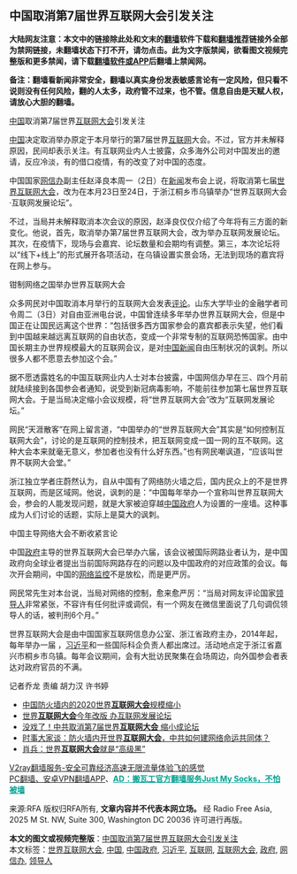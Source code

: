  <h2>中国取消第7届世界互联网大会引发关注</h2> <p class="notice"><b>大陆网友注意：本文中的链接除此处和文末的<a href="https://github.com/bannedbook/fanqiang" >翻墙</a>软件下载和<a href="https://github.com/killgcd/justmysocks/blob/master/README.md">翻墙推荐</a>链接外全部为禁网链接，未翻墙状态下打不开，请勿点击。此为文字版禁闻，欲看图文视频完整版和更多禁闻，请下载<a href="https://github.com/bannedbook/fanqiang">翻墙软件或APP</a>后翻墙上禁闻网。</p><p>备注：翻墙看新闻非常安全，翻墙以真实身份发表敏感言论有一定风险，但只看不说则没有任何风险，翻的人太多，政府管不过来，也不管。信息自由是天赋人权，请放心大胆的翻墙。</b></p>  <div class="entry"> <p><a href="https://www.bannedbook.org/bnews/tag/%E4%B8%AD%E5%9B%BD/" class="st_tag internal_tag" rel="tag" title="标签 中国 下的日志">中国</a>取消第7届世界<a href="https://www.bannedbook.org/bnews/tag/%e4%ba%92%e8%81%94%e7%bd%91%e5%a4%a7%e4%bc%9a/" class="st_tag internal_tag" rel="tag" title="标签 互联网大会 下的日志">互联网大会</a>引发关注</p> <p><p><span class='wp_keywordlink_affiliate'><a href="https://www.bannedbook.org/" title="中国" target="_blank">中国</a></span>决定取消举办原定于本月举行的第7届世界<a href="https://www.bannedbook.org/bnews/tag/%e4%ba%92%e8%81%94%e7%bd%91/" class="st_tag internal_tag" rel="tag" title="标签 互联网 下的日志">互联网</a>大会。不过，官方并未解释原因，民间却表示关注。有互联网业内人士披露，众多海外公司对中国发出的邀请，反应冷淡，有的借口疫情，有的改变了对中国的态度。</p> <p>中国国家<a href="https://www.bannedbook.org/bnews/tag/%e7%bd%91%e4%bf%a1%e5%8a%9e/" class="st_tag internal_tag" rel="tag" title="标签 网信办 下的日志">网信办</a>副主任赵泽良本周一（2日）在<span class='wp_keywordlink_affiliate'><a href="https://www.bannedbook.org/" title="新闻">新闻</a></span>发布会上说，将取消第七届<a href="https://www.bannedbook.org/bnews/tag/%E4%B8%96%E7%95%8C%E4%BA%92%E8%81%94%E7%BD%91%E5%A4%A7%E4%BC%9A/" class="st_tag internal_tag" rel="tag" title="标签 世界互联网大会 下的日志">世界互联网大会</a>，改为在本月23日至24日，于浙江桐乡市乌镇举办“世界互联网大会·互联网发展论坛”。</p> <p>不过，当局并未解释取消本次会议的原因，赵泽良仅仅介绍了今年将有三方面的新变化。他说，首先，取消举办第7届世界互联网大会，改为举办互联网发展论坛。其次，在疫情下，现场与会嘉宾、论坛数量和会期均有调整。第三，本次论坛将以“线下+线上”的形式展开各项活动，在乌镇设置实景会场，无法到现场的嘉宾将在网上参与。</p>  <p>钳制网络之国举办世界互联网大会</p> <p>众多网民对中国取消本月举行的互联网大会发表<span class='wp_keywordlink_affiliate'><a href="https://www.bannedbook.org/bnews/comments/" title="新闻评论" target="_blank">评论</a></span>。山东大学毕业的金融学者司令周二（3日）对自由亚洲电台说，中国曾连续多年举办世界互联网大会，但是中国正在让国民远离这个世界：“包括很多西方国家参会的嘉宾都表示失望，他们看到中国越来越远离互联网的自由状态，变成一个非常专制的互联网恐怖国家。由中国长期主办世界规模最大的互联网会议，是对<span class='wp_keywordlink_affiliate'><a href="https://www.bannedbook.org/bnews/cnnews/" title="中国新闻">中国新闻</a></span>自由压制状况的讽刺。所以很多人都不愿意去参加这个会。”</p> <p>据不愿透露姓名的中国互联网业内人士对本台披露，中国网信办早在三、四个月前就陆续接到各国参会者通知，说受到新冠病毒影响，不能前往参加第七届世界互联网大会。于是当局决定缩小会议规模，将“世界互联网大会”改为“互联网发展论坛。”</p> <p>网民“天涯散客”在网上留言道，“中国举办的“世界互联网大会”其实是“如何控制互联网大会”，讨论的是互联网的控制技术，把互联网变成一国一网的互不联网。这种大会本来就毫无意义，参加者也没有什么好东西。”也有网民嘲讽道，“应该叫世界不联网大会堂。”</p>  <p>浙江独立学者庄蔚然认为，自从中国有了网络防火墙之后，国内民众上的不是世界互联网，而是区域网。他说，讽刺的是：“中国每年举办一个宣称叫世界互联网大会，参会的人能发现问题，就是大家被迫穿越<a href="https://www.bannedbook.org/bnews/tag/%e4%b8%ad%e5%9b%bd%e6%94%bf%e5%ba%9c/" class="st_tag internal_tag" rel="tag" title="标签 中国政府 下的日志">中国政府</a>人为设置的一座墙。这种事成为人们讨论的话题，实际上是莫大的讽刺。</p> <p>中国主导网络大会不断收紧言论</p> <p>中国<a href="https://www.bannedbook.org/bnews/tag/%e6%94%bf%e5%ba%9c/" class="st_tag internal_tag" rel="tag" title="标签 政府 下的日志">政府</a>主导的世界互联网大会已举办六届，该会议被国际网路业者认为，是中国政府向全球业者提出当前国际网路存在的问题以及中国政府的对应政策的会议。每次开会期间，中国的<span class='wp_keywordlink'><a href="https://www.bannedbook.org/forum2/topic265.html" title="揭开中国网络监控机制的内幕" target="_blank">网络监控</a></span>不是放松，而是更严厉。</p> <p>网民常先生对本台说，当局对网络的控制，愈来愈严厉：“当局对网友评论国家<a href="https://www.bannedbook.org/bnews/tag/%E9%A2%86%E5%AF%BC%E4%BA%BA/" class="st_tag internal_tag" rel="tag" title="标签 领导人 下的日志">领导人</a>非常紧张，不容许有任何批评或调侃，有一个网友在微信里面说了几句调侃领导人的话，被判刑6个月。”</p>  <p>世界互联网大会是由中国国家互联网信息办公室、浙江省政府主办，2014年起，每年举办一届 ，<a href="https://www.bannedbook.org/bnews/tag/%e4%b9%a0%e8%bf%91%e5%b9%b3/" class="st_tag internal_tag" rel="tag" title="标签 习近平 下的日志">习近平</a>和一些国际科企负责人都出席过。活动地点定于浙江省嘉兴市桐乡市乌镇。每年会议期间，会有大批访民聚集在会场周边，向外国参会者表达对政府官员的不满。</p> <p>记者乔龙 责编 胡力汉 许书婷</p> <p></p> <p></p>  <ul class='op-related-articles' title='相关阅读'> <li><a href='https://www.bannedbook.org/bnews/headline/20201102/1424551.html' target='_blank'>中国防火墙内的2020世界<b>互联网大会</b>规模缩小</a></li> <li><a href='https://www.bannedbook.org/bnews/headline/20201102/1424523.html' target='_blank'>世界<b>互联网大会</b>今年改版 办互联网发展论坛</a></li> <li><a href='https://www.bannedbook.org/bnews/comments/20201102/1424492.html' target='_blank'>没戏了！中共取消第7届世界<b>互联网大会</b> 缩小成论坛</a></li> <li><a href='https://www.bannedbook.org/bnews/headline/20191023/1211723.html' target='_blank'>时事大家谈：防火墙内开世界<b>互联网大会</b>，中共如何建网络命运共同体？</a></li> <li><a href='https://www.bannedbook.org/bnews/renquan/xgmyd/20191023/1211689.html' target='_blank'>肖兵：世界<b>互联网大会</b>就是“高级黑”</a></li> </ul> <p class="texttj"> <a href="https://www.bannedbook.org/forum23/topic22702.html" target="_blank">V2ray翻墙服务-安全可靠经济高速无限流量体验飞的感觉</a><br/> <a href="https://github.com/bannedbook/fanqiang/wiki/%E7%A6%81%E9%97%BB%E7%BD%91%E5%AE%89%E5%8D%93%E7%BF%BB%E5%A2%99%E6%96%B0%E9%97%BBAPP" target="_blank">PC翻墙、安卓VPN翻墙APP</a>、<span onclick="window.open('https://github.com/killgcd/justmysocks/blob/master/README.md')" style="font-weight:bold;color:#00A191;cursor:pointer;text-decoration:underline;outline:none">AD：搬瓦工官方翻墙服务Just My Socks，不怕被墙</span></p><p>来源:RFA  版权归RFA所有, <strong>文章内容并不代表本网立场。</strong>  经 Radio Free Asia, 2025 M St. NW, Suite 300, Washington DC 20036 许可进行再版。</p><a name='sharetosocial'></a>       <div><b>本文的图文或视频完整版</b>：<a href='https://www.bannedbook.org/bnews/headline/20201103/1424998.html'>中国取消第7届世界互联网大会引发关注</a></div>  </div><!--END ENTRY--> <div class="postfooter"> <div>本文标签：<a href="https://www.bannedbook.org/bnews/tag/%E4%B8%96%E7%95%8C%E4%BA%92%E8%81%94%E7%BD%91%E5%A4%A7%E4%BC%9A/" rel="tag">世界互联网大会</a>, <a href="https://www.bannedbook.org/bnews/tag/%E4%B8%AD%E5%9B%BD/" rel="tag">中国</a>, <a href="https://www.bannedbook.org/bnews/tag/%e4%b8%ad%e5%9b%bd%e6%94%bf%e5%ba%9c/" rel="tag">中国政府</a>, <a href="https://www.bannedbook.org/bnews/tag/%e4%b9%a0%e8%bf%91%e5%b9%b3/" rel="tag">习近平</a>, <a href="https://www.bannedbook.org/bnews/tag/%e4%ba%92%e8%81%94%e7%bd%91/" rel="tag">互联网</a>, <a href="https://www.bannedbook.org/bnews/tag/%e4%ba%92%e8%81%94%e7%bd%91%e5%a4%a7%e4%bc%9a/" rel="tag">互联网大会</a>, <a href="https://www.bannedbook.org/bnews/tag/%e6%94%bf%e5%ba%9c/" rel="tag">政府</a>, <a href="https://www.bannedbook.org/bnews/tag/%e7%bd%91%e4%bf%a1%e5%8a%9e/" rel="tag">网信办</a>, <a href="https://www.bannedbook.org/bnews/tag/%E9%A2%86%E5%AF%BC%E4%BA%BA/" rel="tag">领导人</a></div>  </div><!--END POSTFOOTER--> 